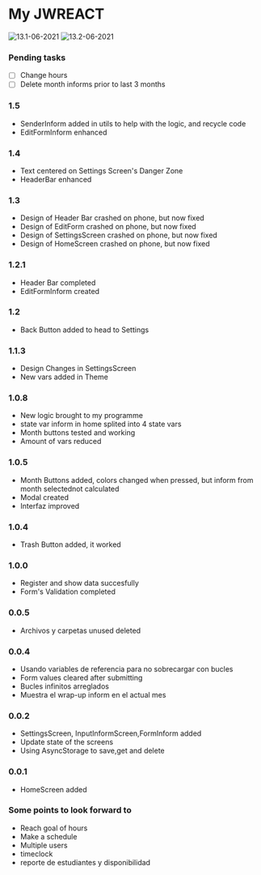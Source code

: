 # My JWREACT

![13.1-06-2021](/assets/screenshots/13.1-06-2021.jpeg)
![13.2-06-2021](/assets/screenshots/13.2-06-2021.jpeg)

### Pending tasks

- [ ] Change hours
- [ ] Delete month informs prior to last 3 months

### 1.5

- SenderInform added in utils to help with the logic, and recycle code
- EditFormInform enhanced

### 1.4

- Text centered on Settings Screen's Danger Zone
- HeaderBar enhanced

### 1.3

- Design of Header Bar crashed on phone, but now fixed
- Design of EditForm crashed on phone, but now fixed
- Design of SettingsScreen crashed on phone, but now fixed
- Design of HomeScreen crashed on phone, but now fixed

### 1.2.1

- Header Bar completed
- EditFormInform created

### 1.2

- Back Button added to head to Settings

### 1.1.3

- Design Changes in SettingsScreen
- New vars added in Theme

### 1.0.8

- New logic brought to my programme
- state var inform in home splited into 4 state vars
- Month buttons tested and working
- Amount of vars reduced

### 1.0.5

- Month Buttons added, colors changed when pressed, but inform from month selectednot calculated
- Modal created
- Interfaz improved

### 1.0.4

- Trash Button added, it worked

### 1.0.0

- Register and show data succesfully
- Form's Validation completed

### 0.0.5

- Archivos y carpetas unused deleted

### 0.0.4

- Usando variables de referencia para no sobrecargar con bucles
- Form values cleared after submitting
- Bucles infinitos arreglados
- Muestra el wrap-up inform en el actual mes

### 0.0.2

- SettingsScreen, InputInformScreen,FormInform added
- Update state of the screens
- Using AsyncStorage to save,get and delete

### 0.0.1

- HomeScreen added

### Some points to look forward to

- Reach goal of hours
- Make a schedule
- Multiple users
- timeclock
- reporte de estudiantes y disponibilidad
